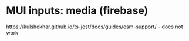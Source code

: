 # MUI inputs: media (firebase)

https://kulshekhar.github.io/ts-jest/docs/guides/esm-support/ - does not work
